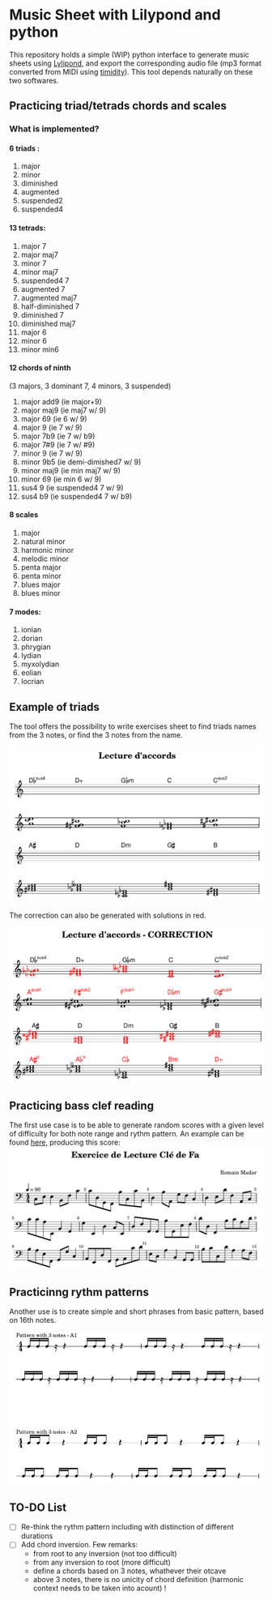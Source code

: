 # Music Sheet with Lilypond and python

This repository holds a simple (WIP) python interface to generate music sheets using [Lylipond](http://lilypond.org/),
and export the corresponding audio file (mp3 format converted from MIDI using [timidity](https://launchpad.net/ubuntu/hirsute/+package/timidity)). This tool depends naturally on these two softwares.

## Practicing triad/tetrads chords and scales 

### What is implemented?

#### 6 triads :
   1. major
   1. minor
   1. diminished
   1. augmented
   1. suspended2
   1. suspended4

#### 13 tetrads:
   1. major 7
   2. major maj7
   3. minor 7
   4. minor maj7
   5. suspended4 7
   6. augmented 7
   8. augmented maj7
   9. half-diminished 7
   9. diminished 7
   10. diminished maj7
   11. major 6
   12. minor 6
   13. minor min6

#### 12 chords of ninth

(3 majors, 3 dominant 7, 4 minors, 3 suspended)

   1. major add9 (ie major+9)
   2. major maj9 (ie maj7 w/ 9)
   3. major 69 (ie 6 w/ 9)
   4. major 9  (ie 7 w/ 9)
   5. major 7b9 (ie 7 w/ b9)
   6. major 7#9 (ie 7 w/ #9)
   7. minor 9 (ie 7 w/ 9)
   8. minor 9b5 (ie demi-dimished7 w/ 9)
   9. minor maj9 (ie min maj7 w/ 9)
   10. minor 69 (ie min 6 w/ 9)
   11. sus4 9 (ie suspended4 7 w/ 9)
   12. sus4 b9 (ie suspended4 7 w/ b9)

#### 8 scales
   1. major
   2. natural minor
   3. harmonic minor
   4. melodic minor
   5. penta major
   6. penta minor
   7. blues major
   8. blues minor

#### 7 modes:
   1. ionian
   2. dorian
   3. phrygian
   4. lydian
   5. myxolydian
   6. eolian
   7. locrian
 



## Example of triads

The tool offers the possibility to write exercises sheet to find triads names from the 3 notes, or find the 3 notes from the name.

![image](harmony/chords_examples.png)

The correction can also be generated with solutions in red.

![image](harmony/chords_correction_example.png)

## Practicing bass clef reading

The first use case is to be able to generate random scores with a given level of difficulty for both note range and rythm pattern.
An example can be found [here](exercise-reading/example_random_score.py), producing this score:
![image](reading-bass/example.jpg)

## Practicinng rythm patterns

Another use is to create simple and short phrases from basic pattern, based on 16th notes.

![image](reading-rythm/eg.png)

## TO-DO List

 - [ ] Re-think the rythm pattern including with distinction of different durations
 - [ ] Add chord inversion. Few remarks:
    + from root to any inversion (not too difficult)
    + from any inversion to root (more difficult)
    + define a chords based on 3 notes, whathever their otcave
    + above 3 notes, there is no unicity of chord definition (harmonic context needs to be taken into acount) !

